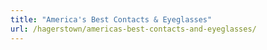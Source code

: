 ```yaml
---
title: "America's Best Contacts & Eyeglasses"
url: /hagerstown/americas-best-contacts-and-eyeglasses/
---
```

